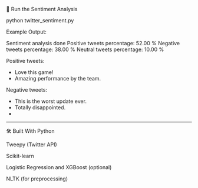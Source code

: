 🚀 Run the Sentiment Analysis

python twitter_sentiment.py

Example Output:

Sentiment analysis done
Positive tweets percentage: 52.00 %
Negative tweets percentage: 38.00 %
Neutral tweets percentage: 10.00 %

Positive tweets:
- Love this game!
- Amazing performance by the team.

Negative tweets:
- This is the worst update ever.
- Totally disappointed.
- 
---
🛠 Built With
Python

Tweepy (Twitter API)

Scikit-learn

Logistic Regression and XGBoost (optional)

NLTK (for preprocessing)

